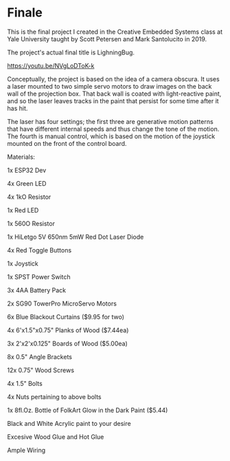 # Finale

This is the final project I created in the Creative Embedded Systems class at Yale University taught by Scott Petersen and Mark Santolucito in 2019. 

The project's actual final title is LighningBug.

https://youtu.be/NVgLoDToK-k

Conceptually, the project is based on the idea of a camera obscura. It uses a laser mounted to two simple servo motors to draw images on the back wall of the projection box. That back wall is coated with light-reactive paint, and so the laser leaves tracks in the paint that persist for some time after it has hit. 

The laser has four settings; the first three are generative motion patterns that have different internal speeds and thus change the tone of the motion. The fourth is manual control, which is based on the motion of the joystick mounted on the front of the control board. 

Materials:

1x ESP32 Dev

4x Green LED

4x 1kO Resistor

1x Red LED

1x 560O Resistor

1x HiLetgo 5V 650nm 5mW Red Dot Laser Diode

4x Red Toggle Buttons

1x Joystick

1x SPST Power Switch

3x 4AA Battery Pack

2x SG90 TowerPro MicroServo Motors

6x Blue Blackout Curtains ($9.95 for two)

4x 6'x1.5"x0.75" Planks of Wood ($7.44ea)

3x 2'x2'x0.125" Boards of Wood  ($5.00ea)

8x 0.5" Angle Brackets

12x 0.75" Wood Screws

4x 1.5" Bolts

4x Nuts pertaining to above bolts

1x 8fl.Oz. Bottle of FolkArt Glow in the Dark Paint ($5.44)

Black and White Acrylic paint to your desire

Excesive Wood Glue and Hot Glue

Ample Wiring




